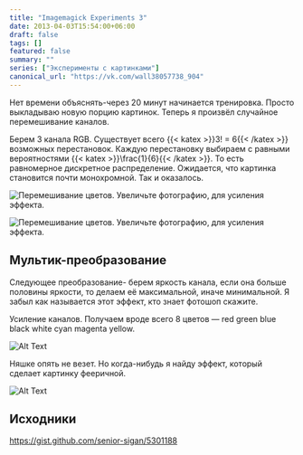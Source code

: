 ```yaml
---
title: "Imagemagick Experiments 3"
date: 2013-04-03T15:54:00+06:00
draft: false
tags: []
featured: false
summary: ""
series: ["Эксперименты с картинками"]
canonical_url: "https://vk.com/wall38057738_904"
---
```


Нет времени объяснять-через 20 минут начинается тренировка. Просто выкладываю новую порцию картинок. Теперь я произвёл случайное перемешивание каналов.

Берем 3 канала RGB. Существует всего {{< katex >}}3! = 6{{< /katex >}} возможных перестановок. Каждую перестановку выбираем с равными вероятностями {{< katex >}}\frac{1}{6}{{< /katex >}}. То есть равномерное дискретное распределение. Ожидается, что картинка становится почти монохромной. Так и оказалось.

![Перемешивание цветов. Увеличьте фотографию, для усиления эффекта.](https://dev-to-uploads.s3.amazonaws.com/i/mvhog1p7ji8o5405se7z.jpeg)

![Перемешивание цветов. Увеличьте фотографию, для усиления эффекта.](https://dev-to-uploads.s3.amazonaws.com/i/uc1hy1u30ivo9z3i1jhe.jpeg)

## Мультик-преобразование

Следующее преобразование- берем яркость канала, если она больше половины яркости, то делаем её максимальной, иначе минимальной. Я забыл как называется этот эффект, кто знает фотошоп скажите.

Усиление каналов. Получаем вроде всего 8 цветов — red green blue black white cyan magenta yellow.

![Alt Text](https://dev-to-uploads.s3.amazonaws.com/i/mcu487go6pep9wfagsox.jpeg)

Няшке опять не везет. Но когда-нибудь я найду эффект, который сделает картинку фееричной.

![Alt Text](https://dev-to-uploads.s3.amazonaws.com/i/91qkynvbr9uh1jbyh0ow.jpeg)

## Исходники

https://gist.github.com/senior-sigan/5301188
